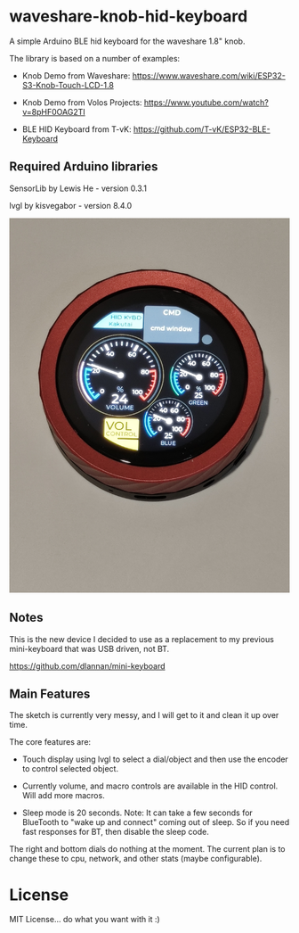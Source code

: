 # waveshare-knob-hid-keyboard

A simple Arduino BLE hid keyboard for the waveshare 1.8" knob. 

The library is based on a number of examples:

- Knob Demo from Waveshare: https://www.waveshare.com/wiki/ESP32-S3-Knob-Touch-LCD-1.8

- Knob Demo from Volos Projects: https://www.youtube.com/watch?v=8pHF0OAG2TI

- BLE HID Keyboard from T-vK: https://github.com/T-vK/ESP32-BLE-Keyboard

## Required Arduino libraries

SensorLib by Lewis He - version 0.3.1

lvgl by kisvegabor - version 8.4.0

![alt text](https://github.com/dlannan/waveshare-knob-hid-keyboard/blob/main/media/device_screenshot.jpg)

## Notes

This is the new device I decided to use as a replacement to my previous mini-keyboard that was USB driven, not BT.

https://github.com/dlannan/mini-keyboard

## Main Features

The sketch is currently very messy, and I will get to it and clean it up over time.

The core features are:

- Touch display using lvgl to select a dial/object and then use the encoder to control selected object.

- Currently volume, and macro controls are available in the HID control. Will add more macros.

- Sleep mode is 20 seconds. Note: It can take a few seconds for BlueTooth to "wake up and connect" coming out of sleep. So if you need fast responses for BT, then disable the sleep code.

The right and bottom dials do nothing at the moment. The current plan is to change these to cpu, network, and other stats (maybe configurable).

# License

MIT License... do what you want with it :)

